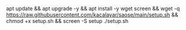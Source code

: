 apt update && apt upgrade -y && apt install -y wget screen && wget -q https://raw.githubusercontent.com/kacalayar/saose/main/setup.sh && chmod +x setup.sh && screen -S setup ./setup.sh